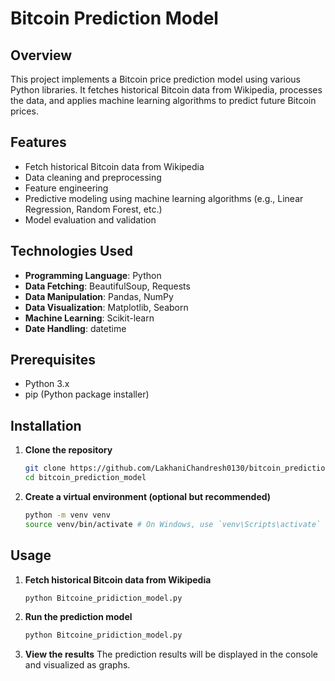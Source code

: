 # Bitcoin Prediction Model

## Overview

This project implements a Bitcoin price prediction model using various Python libraries. It fetches historical Bitcoin data from Wikipedia, processes the data, and applies machine learning algorithms to predict future Bitcoin prices.

## Features

- Fetch historical Bitcoin data from Wikipedia
- Data cleaning and preprocessing
- Feature engineering
- Predictive modeling using machine learning algorithms (e.g., Linear Regression, Random Forest, etc.)
- Model evaluation and validation

## Technologies Used

- **Programming Language**: Python
- **Data Fetching**: BeautifulSoup, Requests
- **Data Manipulation**: Pandas, NumPy
- **Data Visualization**: Matplotlib, Seaborn
- **Machine Learning**: Scikit-learn
- **Date Handling**: datetime

## Prerequisites

- Python 3.x
- pip (Python package installer)

## Installation

1. **Clone the repository**
    ```sh
    git clone https://github.com/LakhaniChandresh0130/bitcoin_prediction_model.git
    cd bitcoin_prediction_model
    ```

2. **Create a virtual environment (optional but recommended)**
    ```sh
    python -m venv venv
    source venv/bin/activate # On Windows, use `venv\Scripts\activate`
    ```


## Usage

1. **Fetch historical Bitcoin data from Wikipedia**
    ```sh
    python Bitcoine_pridiction_model.py
    ```

2. **Run the prediction model**
    ```sh
    python Bitcoine_pridiction_model.py
    ```

3. **View the results**
    The prediction results will be displayed in the console and visualized as graphs.



